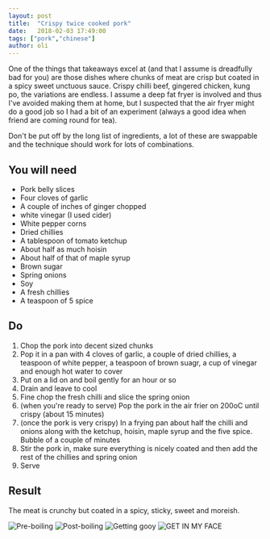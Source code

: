 ```yaml
---
layout: post
title:  "Crispy twice cooked pork"
date:   2018-02-03 17:49:00
tags: ["pork","chinese"]
author: oli
---
```


One of the things that takeaways excel at (and that I assume is dreadfully bad for you) are those dishes where chunks of meat are crisp but coated in a spicy sweet unctuous sauce.  Crispy chilli beef, gingered chicken, kung po, the variations are endless.  I assume a deep fat fryer is involved and thus I've avoided making them at home, but I suspected that the air fryer might do a good job so I had a bit of an experiment (always a good idea when friend are coming round for tea).

Don't be put off by the long list of ingredients, a lot of these are swappable and the technique should work for lots of combinations.

## You will need


* Pork belly slices
* Four cloves of garlic
* A couple of inches of ginger chopped
* white vinegar (I used cider)
* White pepper corns
* Dried chillies
* A tablespoon of tomato ketchup
* About half as much hoisin
* About half of that of maple syrup
* Brown sugar
* Spring onions
* Soy
* A fresh chillies
* A teaspoon of 5 spice

## Do

1. Chop the pork into decent sized chunks
2. Pop it in a pan with 4 cloves of garlic, a couple of dried  chillies, a teaspoon of white pepper, a teaspoon of brown suagr, a cup of vinegar and enough hot water to cover
3. Put on a lid on and boil gently for an hour or so
4. Drain and leave to cool
5. Fine chop the fresh chilli and slice the spring onion
6. (when you're ready to serve) Pop the pork in the air frier on 200oC until crispy (about 15 minutes)
7. (once the pork is very crispy) In a frying pan about half the chilli and onions along with the ketchup, hoisin, maple syrup and the five spice.  Bubble of a couple of minutes
8. Stir the pork in, make sure everything is nicely coated and then add the rest of the chillies and spring onion
9. Serve


## Result

The meat is crunchy but coated in a spicy, sticky, sweet and moreish.

![Pre-boiling](/images/blog/crispy-twice-cooked-pork/crispy-twice-cooked-pork-00.jpg)
![Post-boiling](/images/blog/crispy-twice-cooked-pork/crispy-twice-cooked-pork-01.jpg)
![Getting gooy](/images/blog/crispy-twice-cooked-pork/crispy-twice-cooked-pork-02.jpg)
![GET IN MY FACE](/images/blog/crispy-twice-cooked-pork/crispy-twice-cooked-pork-03.jpg)

